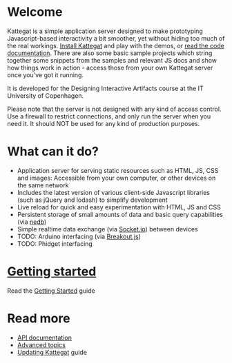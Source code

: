 # Welcome

Kattegat is a simple application server designed to make prototyping Javascript-based interactivity a bit smoother, yet without hiding too much of the real workings. [Install Kattegat](https://github.com/ClintH/kattegat/blob/master/INSTALL.md") and play with the demos, or [read the code documentation](https://github.com/ClintH/kattegat/blob/master/API.md). There are also some basic sample projects which string together some snippets from the samples and relevant JS docs and show how things work in action - access those from your own Kattegat server once you've got it running.

It is developed for the Designing Interactive Artifacts course at the IT University of Copenhagen.

Please note that the server is not designed with any kind of access control. Use a firewall to restrict connections, and only run the server when you need it. It should NOT be used for any kind of production purposes.

# What can it do?

* Application server for serving static resources such as HTML, JS, CSS and images: Accessible from your own computer, or other devices on the same network
* Includes the latest version of various client-side Javascript libraries (such as jQuery and lodash) to simplify development
* Live reload for quick and easy experimentation with HTML, JS and CSS
* Persistent storage of small amounts of data and basic query capabilities (via [nedb](https://github.com/louischatriot/nedb))
* Simple realtime data exchange (via [Socket.io](http://socket.io)) between devices
* TODO: Arduino interfacing (via [Breakout.js](http://breakoutjs.com))
* TODO: Phidget interfacing

# <a href="https://github.com/ClintH/kattegat/blob/master/INSTALL.md">Getting started</a>

Read the [Getting Started](https://github.com/ClintH/kattegat/blob/master/INSTALL.md") guide

# Read more
* [API documentation](https://github.com/ClintH/kattegat/blob/master/API.md)
* [Advanced topics](https://github.com/ClintH/kattegat/blob/master/DOCS.md)
* [Updating Kattegat](https://github.com/ClintH/kattegat/blob/master/INSTALL.md#updating") guide